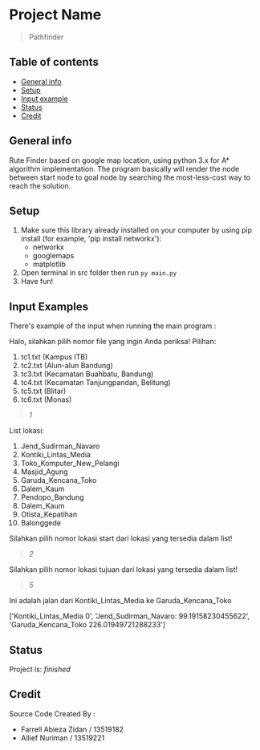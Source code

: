 # Project Name
> Pathfinder

## Table of contents
* [General info](#general-info)
* [Setup](#setup)
* [Input example](#input-example)
* [Status](#status)
* [Credit](#credit)

## General info
Rute Finder based on google map location, using python 3.x for A* algorithm implementation. 
The program basically will render the node between start node to goal node by searching the most-less-cost way to reach the solution.

## Setup
1. Make sure this library already installed on your computer by using pip install (for example, 'pip install networkx'):
    - networkx
    - googlemaps
    - matplotlib
2. Open terminal in src folder then run `py main.py`
3. Have fun!

## Input Examples
There's example of the input when running the main program :

Halo, silahkan pilih nomor file yang ingin Anda periksa!
Pilihan:
1. tc1.txt (Kampus ITB)
2. tc2.txt (Alun-alun Bandung)
3. tc3.txt (Kecamatan Buahbatu, Bandung)
4. tc4.txt (Kecamatan Tanjungpandan, Belitung)
5. tc5.txt (Blitar)
6. tc6.txt (Monas)

> _1_


List lokasi:
1. Jend_Sudirman_Navaro
2. Kontiki_Lintas_Media
3. Toko_Komputer_New_Pelangi
4. Masjid_Agung
5. Garuda_Kencana_Toko
6. Dalem_Kaum
7. Pendopo_Bandung
8. Dalem_Kaum
9. Otista_Kepatihan
10. Balonggede


Silahkan pilih nomor lokasi start dari lokasi yang tersedia dalam list!
> _2_

Silahkan pilih nomor lokasi tujuan dari lokasi yang tersedia dalam list!
> _5_

Ini adalah jalan dari Kontiki_Lintas_Media ke Garuda_Kencana_Toko

['Kontiki_Lintas_Media 0', 'Jend_Sudirman_Navaro: 99.19158230455622', 'Garuda_Kencana_Toko 226.01949721288233']

## Status
Project is: _finished_

## Credit
Source Code Created By :
* Farrell Abieza Zidan / 13519182
* Allief Nuriman / 13519221
